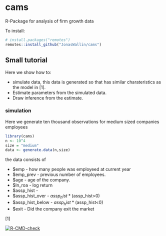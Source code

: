 
# cams
R-Package for analysis of firm growth data

To install:
``` r
# install.packages("remotes")
remotes::install_github("JonasWallin/cams")
```



## Small tutorial
Here we show how to:
* simulate data, this data is generated so that has similar charateristics as the model in [1]. 
* Estimate parameters from the simulated data.
* Draw inference from the estimate.

### simulation
Here we generate ten thousand observations for medium sized companies employees
``` r
library(cams)
n <- 10^4
size = "medium"
data <- generate.data(n,size)
```
the data consists of
  * $emp            - how many people was employeed at current year
  * $emp_prev       - previous number of employees.
  * $age            - age of the company.
  * $ln_roa         - log return 
  * $assp_hist      - 
  * $assp_hist_over  - $assp_hist * ($assp_hist>0)
  * $assp_hist_below - $assp_hist * ($assp_hist<0)
  * $exit            - Did the company exit the market


[1] 

<!-- badges: start -->
[![R-CMD-check](https://github.com/JonasWallin/cams/workflows/R-CMD-check/badge.svg)](https://github.com/JonasWallin/cams/actions)
<!-- badges: end -->
